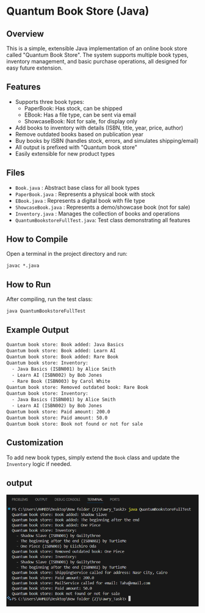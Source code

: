 Quantum Book Store (Java)
========================

Overview
--------
This is a simple, extensible Java implementation of an online book store called "Quantum Book Store". The system supports multiple book types, inventory management, and basic purchase operations, all designed for easy future extension.

Features
--------
- Supports three book types:
  - PaperBook: Has stock, can be shipped
  - EBook: Has a file type, can be sent via email
  - ShowcaseBook: Not for sale, for display only
- Add books to inventory with details (ISBN, title, year, price, author)
- Remove outdated books based on publication year
- Buy books by ISBN (handles stock, errors, and simulates shipping/email)
- All output is prefixed with "Quantum book store"
- Easily extensible for new product types

Files
-----
- `Book.java`            : Abstract base class for all book types
- `PaperBook.java`       : Represents a physical book with stock
- `EBook.java`           : Represents a digital book with file type
- `ShowcaseBook.java`    : Represents a demo/showcase book (not for sale)
- `Inventory.java`       : Manages the collection of books and operations
- `QuantumBookstoreFullTest.java`: Test class demonstrating all features

How to Compile
--------------
Open a terminal in the project directory and run:

    javac *.java

How to Run
----------
After compiling, run the test class:

    java QuantumBookstoreFullTest

Example Output
--------------
    Quantum book store: Book added: Java Basics
    Quantum book store: Book added: Learn AI
    Quantum book store: Book added: Rare Book
    Quantum book store: Inventory:
      - Java Basics (ISBN001) by Alice Smith
      - Learn AI (ISBN002) by Bob Jones
      - Rare Book (ISBN003) by Carol White
    Quantum book store: Removed outdated book: Rare Book
    Quantum book store: Inventory:
      - Java Basics (ISBN001) by Alice Smith
      - Learn AI (ISBN002) by Bob Jones
    Quantum book store: Paid amount: 200.0
    Quantum book store: Paid amount: 50.0
    Quantum book store: Book not found or not for sale

Customization
-------------
To add new book types, simply extend the `Book` class and update the `Inventory` logic if needed.

output
-------------

![alt text](image.png)